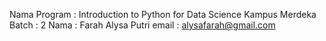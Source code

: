 Nama Program : Introduction to Python for Data Science Kampus Merdeka
Batch : 2
Nama : Farah Alysa Putri
email : alysafarah@gmail.com
